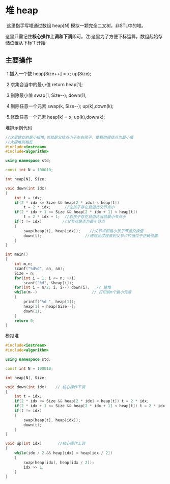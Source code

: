 # 堆 heap

​	这里指手写堆通过数组 heap[N] 模拟一颗完全二叉树，非STL中的堆。

​	这里只需记住**核心操作上调和下调**即可。注:这里为了方便下标运算，数组起始存储位置从下标'1'开始

## 主要操作

​	 1.插入一个数 					heap[Size++] = x; up(Size);

​	 2.求集合当中的最小值	   return heap[1];	

​	 3.删除最小值					  swap(1, Size--); down(1);

​	 4.删除任意一个元素		   swap(k, Size--); up(k),down(k);

​	 5.修改任意一个元素		    heap[k] = x; up(k),down(k);



堆排示例代码

```C++
//这里建立的是小根堆,也就是父结点小于左右孩子，整颗树根结点为最小值
//大根堆则相反
#include<iostream>
#include<algorithm>

using namespace std;

const int N = 100010;

int heap[N], Size;

void down(int idx)        
{
    int t = idx;
    if(2 * idx <= Size && heap[2 * idx] < heap[t]) 
        t = 2 * idx;   	  //左孩子存在且值比父节点小
    if(2 * idx + 1 <= Size && heap[2 * idx + 1] < heap[t]) 
        t = 2 * idx + 1;  //右孩子存在且值比当前最小节点小
    if(t != idx)		 //父节点是否为最小节点
    {
        swap(heap[t], heap[idx]);    //父节点和最小孩子节点交换值
        down(t);				   //递归此过程直到父节点的值位于正确位置	
    }
}

int main()
{
    int m,n;
    scanf("%d%d", &n, &m);
    Size = n;
    for(int i = 1; i <= n; ++i)
        scanf("%d", &heap[i]);
    for(int i = n/2; i; i--) down(i);   // 建堆
    while(m--)					      // 打印前m个最小元素	
    {
        printf("%d ", heap[1]);
        heap[1] = heap[Size--];
        down(1);
    }
    return 0;
}
```

 

模拟堆

```C++
#include<iostream>
#include<algorithm>

using namespace std;

const int N = 100010;

int heap[N], Size;

void down(int idx)    // 核心操作下调
{
    int t = idx;
    if(2 * idx <= Size && heap[2 * idx] < heap[t]) t = 2 * idx;
    if(2 * idx + 1 <= Size && heap[2 * idx + 1] < heap[t]) t = 2 * idx + 1;
    if(t != idx)
    {
        swap(heap[t], heap[idx]);
        down(t);
    }
}

void up(int idx)       //核心操作上调
{
    while(idx / 2 && heap[idx] < heap[idx / 2])
    {
        swap(heap[idx], heap[idx / 2]);
        idx >> 1;
    }
}
```

